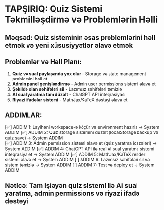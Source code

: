 # TAPŞIRIQ: Quiz Sistemi Təkmilləşdirmə və Problemlərin Həlli

## Məqsəd: Quiz sisteminin əsas problemlərini həll etmək və yeni xüsusiyyətlər əlavə etmək

## Problemlər və Həll Planı:
1. **Quiz və sual paylaşanda yox olur** - Storage və state management problemini həll et
2. **Admin panel genişləndirmə** - Admin user permissions sistemi əlavə et
3. **Şəkildə olan səhifələri sil** - Lazımsız səhifələri təmizlə
4. **AI sual yaratma tam düzəlt** - ChatGPT API inteqrasiyası
5. **Riyazi ifadələr sistemi** - MathJax/KaTeX dəstəyi əlavə et

## ADDIMLAR:
[✅] ADDIM 1: Layihəni workspace-ə köçür və environment hazırla -> System ADDIM
[✅] ADDIM 2: Quiz storage sistemini düzəlt (localStorage backup və quiz save) -> System ADDIM  
[✅] ADDIM 3: Admin permission sistemi əlavə et (quiz yaratma icazələri) -> System ADDIM
[✅] ADDIM 4: ChatGPT API ilə real AI sual yaratma sistemi inteqrasiya et -> System ADDIM
[✅] ADDIM 5: MathJax/KaTeX render sistemi əlavə et -> System ADDIM
[ ] ADDIM 6: Lazımsız səhifələri sil və sistem təmizlə -> System ADDIM
[ ] ADDIM 7: Test və deploy et -> System ADDIM

## Nəticə: Tam işləyən quiz sistemi ilə AI sual yaratma, admin permissions və riyazi ifadə dəstəyi
